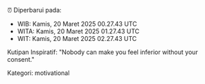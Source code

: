 ⏰ Diperbarui pada:
- WIB: Kamis, 20 Maret 2025 00.27.43 UTC
- WITA: Kamis, 20 Maret 2025 01.27.43 UTC
- WIT: Kamis, 20 Maret 2025 02.27.43 UTC

Kutipan Inspiratif:
"Nobody can make you feel inferior without your consent."


Kategori: motivational

